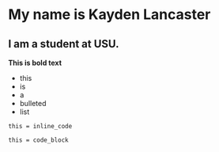 # My name is Kayden Lancaster
## I am a student at USU.

**This is bold text**
* this
* is 
* a
* bulleted
* list

`this = inline_code`

```
this = code_block
```

